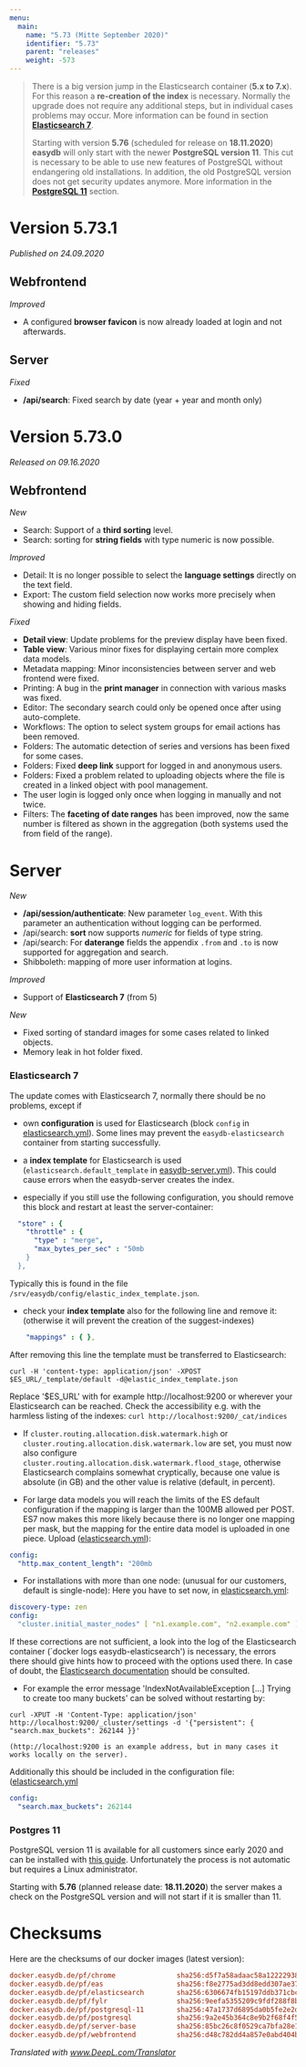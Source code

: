 ```yaml
---
menu:
  main:
    name: "5.73 (Mitte September 2020)"
    identifier: "5.73"
    parent: "releases"
    weight: -573
---
```


> There is a big version jump in the Elasticsearch container (**5.x to 7.x**). For this reason a **re-creation of the index** is necessary. Normally the upgrade does not require any additional steps, but in individual cases problems may occur. More information can be found in section **[Elasticsearch 7](#elasticsearch-7)**.
>
> Starting with version **5.76** (scheduled for release on **18.11.2020**) **easydb** will only start with the newer **PostgreSQL version 11**. This cut is necessary to be able to use new features of PostgreSQL without endangering old installations. In addition, the old PostgreSQL version does not get security updates anymore. More information in the **[PostgreSQL 11](#postgres-11)** section.

# Version 5.73.1

*Published on 24.09.2020*

## Webfrontend

*Improved*

- A configured **browser favicon** is now already loaded at login and not afterwards.

## Server

*Fixed*

- **/api/search**: Fixed search by date (year + year and month only)

# Version 5.73.0

*Released on 09.16.2020*

## Webfrontend

*New*

- Search: Support of a **third sorting** level.
- Search: sorting for **string fields** with type numeric is now possible.

*Improved*

- Detail: It is no longer possible to select the **language settings** directly on the text field.
- Export: The custom field selection now works more precisely when showing and hiding fields.

*Fixed*

- **Detail view**: Update problems for the preview display have been fixed.
- **Table view**: Various minor fixes for displaying certain more complex data models.
- Metadata mapping: Minor inconsistencies between server and web frontend were fixed.
- Printing: A bug in the **print manager** in connection with various masks was fixed.
- Editor: The secondary search could only be opened once after using auto-complete.
- Workflows: The option to select system groups for email actions has been removed. 
- Folders: The automatic detection of series and versions has been fixed for some cases.
- Folders: Fixed **deep link** support for logged in and anonymous users. 
- Folders: Fixed a problem related to uploading objects where the file is created in a linked object with pool management.
- The user login is logged only once when logging in manually and not twice.
- Filters: The **faceting of date ranges** has been improved, now the same number is filtered as shown in the aggregation (both systems used the from field of the range).

# Server

*New*

- **/api/session/authenticate**: New parameter `log_event`. With this parameter an authentication without logging can be performed.
- /api/search: **sort** now supports *numeric* for fields of type string.
- /api/search: For **daterange** fields the appendix `.from` and `.to` is now supported for aggregation and search.
- Shibboleth: mapping of more user information at logins.

*Improved*

- Support of **Elasticsearch 7** (from 5)

*New*

- Fixed sorting of standard images for some cases related to linked objects.
- Memory leak in hot folder fixed.

### Elasticsearch 7

The update comes with Elasticsearch 7, normally there should be no problems, except if

* own **configuration** is used for Elasticsearch (block `config` in [elasticsearch.yml](/en/sysadmin/configuration/elastic/elasticsearch.yml/)). Some lines may prevent the `easydb-elasticsearch` container from starting successfully.

* a **index template** for Elasticsearch is used (`elasticsearch.default_template` in [easydb-server.yml](/en/sysadmin/configuration/easydb-server.yml/available-variables/)). This could cause errors when the easydb-server creates the index.

* especially if you still use the following configuration, you should remove this block and restart at least the server-container:

````yaml
  "store" : {
    "throttle" : {
      "type" : "merge",
      "max_bytes_per_sec" : "50mb
    }
  },
````

Typically this is found in the file `/srv/easydb/config/elastic_index_template.json`.

* check your **index template** also for the following line and remove it: (otherwise it will prevent the creation of the suggest-indexes)

````yaml
    "mappings" : { },
````

After removing this line the template must be transferred to Elasticsearch:

```
curl -H 'content-type: application/json' -XPOST $ES_URL/_template/default -d@elastic_index_template.json
```

Replace '$ES_URL' with for example http://localhost:9200 or wherever your Elasticsearch can be reached. Check the accessibility e.g. with the harmless listing of the indexes: `curl http://localhost:9200/_cat/indices`

* If `cluster.routing.allocation.disk.watermark.high` or `cluster.routing.allocation.disk.watermark.low` are set, you must now also configure `cluster.routing.allocation.disk.watermark.flood_stage`, otherwise Elasticsearch complains somewhat cryptically, because one value is absolute (in GB) and the other value is relative (default, in percent).

* For large data models you will reach the limits of the ES default configuration if the mapping is larger than the 100MB allowed per POST. ES7 now makes this more likely because there is no longer one mapping per mask, but the mapping for the entire data model is uploaded in one piece. Upload ([elasticsearch.yml](/en/sysadmin/configuration/elastic/elasticsearch.yml/)):

````yaml
config:
  "http.max_content_length": "200mb
````

* For installations with more than one node: (unusual for our customers, default is single-node): Here you have to set now, in [elasticsearch.yml](/en/sysadmin/configuration/elastic/elasticsearch.yml/):

````yaml
discovery-type: zen
config:
  "cluster.initial_master_nodes" [ "n1.example.com", "n2.example.com" ]
````

If these corrections are not sufficient, a look into the log of the Elasticsearch container (`docker logs easydb-elasticsearch') is necessary, the errors there should give hints how to proceed with the options used there. In case of doubt, the [Elasticsearch documentation](https://www.elastic.co/guide/en/elasticsearch/reference/7.x/settings.html) should be consulted.

* For example the error message 'IndexNotAvailableException [...] Trying to create too many buckets' can be solved without restarting by:

```
curl -XPUT -H 'Content-Type: application/json' http://localhost:9200/_cluster/settings -d '{"persistent": { "search.max_buckets": 262144 }}'
```

    (http://localhost:9200 is an example address, but in many cases it works locally on the server).

Additionally this should be included in the configuration file: ([elasticsearch.yml](/en/sysadmin/configuration/elastic/elasticsearch.yml/)

````yaml
config:
  "search.max_buckets": 262144
````

### Postgres 11

PostgreSQL version 11 is available for all customers since early 2020 and can be installed with [this guide](https://docs.easydb.de/en/sysadmin/installation/postgres-upgrade/). Unfortunately the process is not automatic but requires a Linux administrator.

Starting with **5.76** (planned release date: **18.11.2020**) the server makes a check on the PostgreSQL version and will not start if it is smaller than 11.

# Checksums

Here are the checksums of our docker images (latest version):

```ini
docker.easydb.de/pf/chrome               sha256:d5f7a58adaac58a12222938ef95187f0bbdac4700131b1c3bfae21cf3ee6421e
docker.easydb.de/pf/eas                  sha256:f8e2775ad3dd8edd307ae3727813f464a9fd7d448a1c3136c09de7d6fb388284
docker.easydb.de/pf/elasticsearch        sha256:6306674fb15197ddb371cbc63827891cf4be36b33338b92026b6f3b79f9ddc03
docker.easydb.de/pf/fylr                 sha256:9eefa5355209c9fdf288f8be42887a3096a24f8ce9ff03f14a8edc9bd355ccfa
docker.easydb.de/pf/postgresql-11        sha256:47a1737d6895da0b5fe2e2d41318283a6597489e1b0fa58e299bdef533958e28
docker.easydb.de/pf/postgresql           sha256:9a2e45b364c8e9b2f68f4f5a3d945c7ac1eef00fbe1b046f108dc6cebd2ac5f8
docker.easydb.de/pf/server-base          sha256:85bc26c8f0529ca7bfa28e1b35c4570fefe807dc55150fa9c8d6e5a48e8f65e1
docker.easydb.de/pf/webfrontend          sha256:d48c782dd4a857e0abd404b8374603a623ecbaa4548632d8cfb2a867de3ad155
```

*Translated with www.DeepL.com/Translator*

